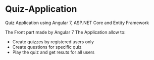 # Quiz-Application
Quiz Application using Angular 7, ASP.NET Core and Entity Framework

The Front part made by Angular 7
The Application allow to:
- Create quizzes by registered users only 
- Create questions for specific quiz
- Play the quiz and get resuts for all users
